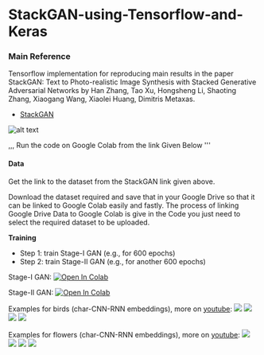 # StackGAN-using-Tensorflow-and-Keras

### Main Reference
Tensorflow implementation for reproducing main results in the paper StackGAN: Text to Photo-realistic Image Synthesis with Stacked Generative Adversarial Networks by Han Zhang, Tao Xu, Hongsheng Li, Shaoting Zhang, Xiaogang Wang, Xiaolei Huang, Dimitris Metaxas.

* [StackGAN](https://github.com/hanzhanggit/StackGAN)

![alt text](https://raw.githubusercontent.com/hanzhanggit/StackGAN/master/examples/framework.jpg)

,,,
Run the code on Google Colab from the link Given Below
'''

#### Data

Get the link to the dataset from the StackGAN link given above.

Download the dataset required and save that in your Google Drive so that it can be linked to Google Colab easily and fastly.
The process of linking Google Drive Data to Google Colab is give in the Code you just need to select the required dataset to be uploaded.


**Training**

  - Step 1: train Stage-I GAN (e.g., for 600 epochs)
  - Step 2: train Stage-II GAN (e.g., for another 600 epochs)

Stage-I GAN:
[![Open In Colab](https://colab.research.google.com/assets/colab-badge.svg)](https://colab.research.google.com/drive/19P2wF8-JGfjzcfxtzDC7FsdKJhQmBKDG)

Stage-II GAN:
[![Open In Colab](https://colab.research.google.com/assets/colab-badge.svg)](https://colab.research.google.com/drive/1DvJD-NaS_aoeAFi_Hf9E6tKbevE76X5E)

Examples for birds (char-CNN-RNN embeddings), more on [youtube](https://youtu.be/93yaf_kE0Fg):
![](examples/bird1.jpg)
![](examples/bird2.jpg)
![](examples/bird4.jpg)
![](examples/bird3.jpg)


Examples for flowers (char-CNN-RNN embeddings), more on [youtube](https://youtu.be/SuRyL5vhCIM):
![](examples/flower1.jpg)
![](examples/flower2.jpg)
![](examples/flower3.jpg)
![](examples/flower4.jpg)




